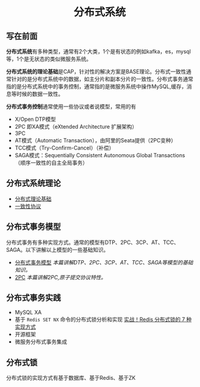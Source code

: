 # <center> 分布式系统
## 写在前面

**分布式系统**有多种类型，通常有2个大类，1个是有状态的例如kafka，es，mysql等，1个是无状态的类似微服务系统。

**分布式系统的理论基础**是CAP，针对性的解决方案是BASE理论。分布式一致性通常针对的是分布式系统中的数据，如主分片和副本分片的一致性。分布式事务通常指的是分布式系统中的事务控制，通常指的是微服务系统中操作MySQL,缓存，消息等时候的数据一致性。

**分布式事务控制**通常使用一些协议或者说模型，常用的有

- X/Open DTP模型
- 2PC 即XA模式（eXtended Architecture 扩展架构）
- 3PC
- AT模式（Automatic Transaction），由阿里的Seata提供（2PC变种）
- TCC模式（Try-Confirm-Cancel）（补偿）
- SAGA模式：Sequentially Consistent Autonomous Global Transactions（顺序一致性的自主全局事务）


	
## 分布式系统理论
- [分布式理论基础](https://void-x1.github.io/分布式理论基础)
- [一致性协议](https://void-x1.github.io/一致性协议)


## 分布式事务模型

分布式事务有多种实现方式。通常的模型有DTP、2PC、3CP、AT、TCC、SAGA。以下讲解以上模型的一些基础知识。
 
- [分布式事务模型](https://void-x1.github.io/分布式事务模型) *本篇讲解DTP、2PC、3CP、AT、TCC、SAGA等模型的基础知识。*
-  [2PC](https://void-x1.github.io/2PC) *本篇讲解2PC,原子提交协议特性。*

	 
## 分布式事务实践
- MySQL XA
- 基于 `Redis SET NX` 命令的分布式锁分析和实现 [实战！Redis 分布式锁的 7 种实现方式]( https://xie.infoq.cn/article/30e80d55d8532befff33bc58e)
- 开源框架
- 微服务分布式事务集成

## 分布式锁
分布式锁的实现方式有基于数据库、基于Redis、基于ZK